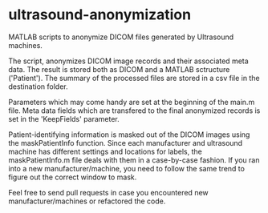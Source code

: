 # ultrasound-anonymization
MATLAB scripts to anonymize DICOM files generated by Ultrasound machines.

The script, anonymizes DICOM image records and their associated meta data. 
The result is stored both as DICOM and a MATLAB sctructure ('Patient').
The summary of the processed files are stored in a csv file in the destination folder.

Parameters which may come handy are set at the beginning of the main.m file.
Meta data fields which are transfered to the final anonymized records is set in the 'KeepFields' parameter.

Patient-identifying information is masked out of the DICOM images using the maskPatientInfo function. Since each manufacturer and ultrasound machine has different settings and locations for labels, the maskPatientInfo.m file deals with them in a case-by-case fashion.
If you ran into a new manufacturer/machine, you need to follow the same trend to figure out the correct window to mask. 

Feel free to send pull requests in case you encountered new manufacturer/machines or refactored the code.